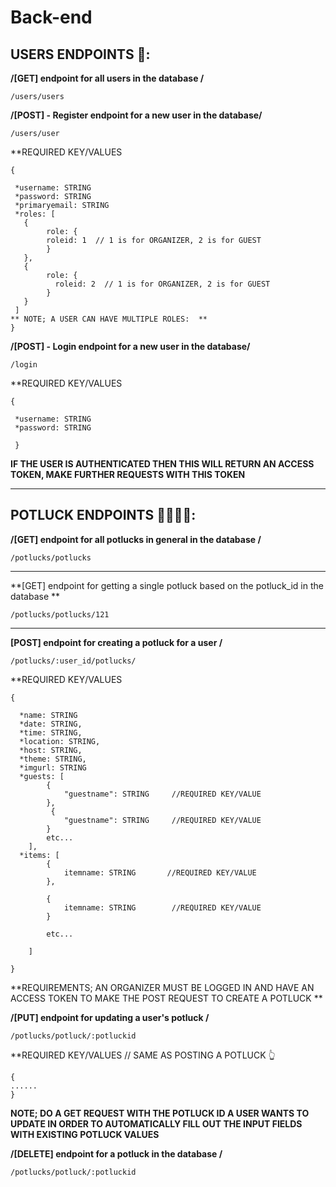# Back-end



## USERS ENDPOINTS 👤:

 **/[GET] endpoint for all users in the database /**
```
/users/users
```

**/[POST] - Register endpoint for a new user in the database/**
```
/users/user
```
**REQUIRED KEY/VALUES
```
{

 *username: STRING
 *password: STRING
 *primaryemail: STRING
 *roles: [
   {
        role: {
        roleid: 1  // 1 is for ORGANIZER, 2 is for GUEST
        }
   }, 
   {
        role: {
          roleid: 2  // 1 is for ORGANIZER, 2 is for GUEST
        }
   }
 ]
** NOTE; A USER CAN HAVE MULTIPLE ROLES:  ** 
}
```

**/[POST] - Login endpoint for a new user in the database/**
```
/login
```
**REQUIRED KEY/VALUES
```
{

 *username: STRING
 *password: STRING
 
 }
 ```

**IF THE USER IS AUTHENTICATED THEN THIS WILL RETURN AN ACCESS TOKEN, MAKE FURTHER REQUESTS WITH THIS TOKEN**

---------------------------------------------------------------------------
## POTLUCK ENDPOINTS 🥯🍞🥯🥕:

 **/[GET] endpoint for all potlucks  in general in the database /**

```
/potlucks/potlucks
```
------------------------------------------------------

**[GET] endpoint for getting a single potluck based on the potluck_id in the database **   

```
/potlucks/potlucks/121 
```
--------------------------------------------------------



 **[POST] endpoint for creating a potluck for a user /**
 
```
/potlucks/:user_id/potlucks/
```

**REQUIRED KEY/VALUES
```
{

  *name: STRING
  *date: STRING,
  *time: STRING,
  *location: STRING,
  *host: STRING,
  *theme: STRING,
  *imgurl: STRING
  *guests: [
        {
            "guestname": STRING     //REQUIRED KEY/VALUE
        },
         {
            "guestname": STRING     //REQUIRED KEY/VALUE
        }
        etc...
    ],
  *items: [
        {
            itemname: STRING       //REQUIRED KEY/VALUE
        },
        
        {
            itemname: STRING        //REQUIRED KEY/VALUE
        }
        
        etc...
        
    ]
  
}
```

**REQUIREMENTS; AN ORGANIZER MUST BE LOGGED IN AND HAVE AN ACCESS TOKEN TO MAKE THE POST REQUEST TO CREATE A POTLUCK  **



 **/[PUT] endpoint for updating a user's potluck /**

```
/potlucks/potluck/:potluckid
```
**REQUIRED KEY/VALUES   // SAME AS POSTING A POTLUCK 👆
```
{
......
}
```


**NOTE; DO A GET REQUEST WITH THE POTLUCK ID A USER WANTS TO UPDATE IN ORDER TO AUTOMATICALLY FILL OUT THE INPUT FIELDS WITH EXISTING POTLUCK VALUES**


 **/[DELETE] endpoint for a potluck in the database /**

```
/potlucks/potluck/:potluckid
```

